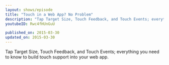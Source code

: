 ```yaml
---
layout: shows/episode
title: "Touch in a Web App? No Problem"
description: "Tap Target Size, Touch Feedback, and Touch Events; everything you need to know to build touch support into your web app."
youtubeID: Rwc4fHUnGuU

published_on: 2015-03-30
updated_on: 2015-03-30
---
```


Tap Target Size, Touch Feedback, and Touch Events; everything you need to know to build touch support into your web app.

